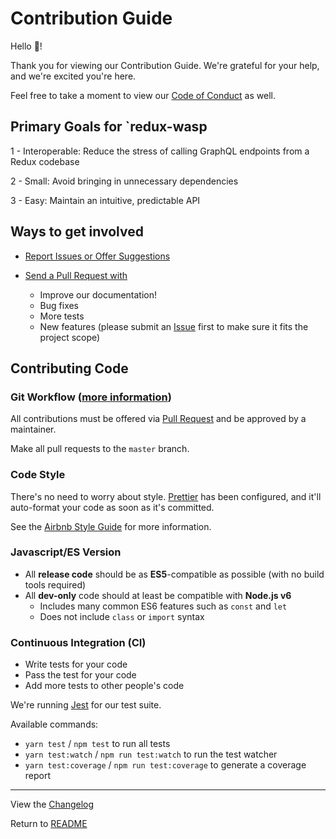 # Contribution Guide

Hello 👋!

Thank you for viewing our Contribution Guide. We're grateful for your help, and we're excited you're here.

Feel free to take a moment to view our [Code of Conduct](CODE-OF-CONDUCT) as well.

## Primary Goals for `redux-wasp

1 - Interoperable: Reduce the stress of calling GraphQL endpoints from a Redux codebase

2 - Small: Avoid bringing in unnecessary dependencies

3 - Easy: Maintain an intuitive, predictable API

## Ways to get involved

- [Report Issues or Offer Suggestions](https://github.com/BlackWaspTech/redux-wasp/issues)

- [Send a Pull Request with](https://www.thinkful.com/learn/github-pull-request-tutorial/)

  - Improve our documentation!
  - Bug fixes
  - More tests
  - New features (please submit an [Issue](https://github.com/BlackWaspTech/redux-wasp/issues) first to make sure it fits the project scope)

## Contributing Code

### Git Workflow ([more information](https://guides.github.com/introduction/flow/))

All contributions must be offered via [Pull Request](https://help.github.com/articles/about-pull-requests/) and be approved by a maintainer.

Make all pull requests to the `master` branch.

### Code Style

There's no need to worry about style. [Prettier](https://prettier.io/) has been configured, and it'll auto-format your code as soon as it's committed.

See the [Airbnb Style Guide](https://github.com/airbnb/javascript) for more information.

### Javascript/ES Version

- All **release code** should be as **ES5**-compatible as possible (with no build tools required)
- All **dev-only** code should at least be compatible with **Node.js v6**
  - Includes many common ES6 features such as `const` and `let`
  - Does not include `class` or `import` syntax

### Continuous Integration (CI)

- Write tests for your code
- Pass the test for your code
- Add more tests to other people's code

We're running [Jest](https://jestjs.io/en/) for our test suite.

Available commands:

- `yarn test` / `npm test` to run all tests
- `yarn test:watch` / `npm run test:watch` to run the test watcher
- `yarn test:coverage` / `npm run test:coverage` to generate a coverage report

---

View the [Changelog](CHANGELOG.md)

Return to [README](README.md)
